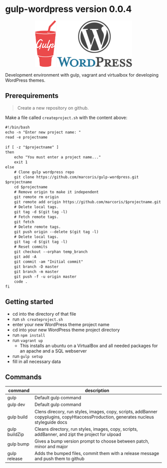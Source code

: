 # gulp-wordpress version 0.0.4
<p align="center">
    <img height="150" src="gulp.png">
    <img height="150" src="wordpress.png">
</p>

Development environment with gulp, vagrant and virtualbox for developing WordPress themes.

## Prerequirements
>Create a new repository on github.

Make a file called `createproject.sh` with the content above:

```
#!/bin/bash
echo -n "Enter new project name: "
read -e projectname

if [ -z "$projectname" ]
then
    echo "You must enter a project name..."
    exit 1
else
    # Clone gulp wordpress repo
    git clone https://github.com/marcoris/gulp-wordpress.git $projectname
    cd $projectname
    # Remove origin to make it independent
    git remote rm origin
    git remote add origin https://github.com/marcoris/$projectname.git
    # Delete local tags.
    git tag -d $(git tag -l)
    # Fetch remote tags.
    git fetch
    # Delete remote tags.
    git push origin --delete $(git tag -l)
    # Delete local tags.
    git tag -d $(git tag -l)
    # Reset commits
    git checkout --orphan temp_branch
    git add -A
    git commit -am "Initial commit"
    git branch -D master
    git branch -m master
    git push -f -u origin master
    code .
fi
```

## Getting started
- cd into the directory of that file
- run `sh createproject.sh`
- enter your new WordPress theme project name
- cd into your new WordPress theme project directory
- run `npm install`
- run `vagrant up`
    - This installs an ubuntu on a VirtualBox and all needed packages for an apache and a SQL webserver
- run `gulp setup`
- fill in all necessary data

## Commands
| command | description |
|---------|-------------|
| gulp    | Default gulp command |
| gulp dev | Default gulp command |
| gulp build | Clens direcory, run styles, images, copy, scripts, addBanner copyplugins, copyHtaccessProduction, generates nucleus styleguide docs |
| gulp buildZip | Cleans directory, run styles, images, copy, scripts, addBanner, and zipt the project for ulpoad |
| gulp bump | Gives a bump version prompt to choose between patch, minor and major |
| gulp release | Adds the bumped files, commit them with a release message and push them to github |